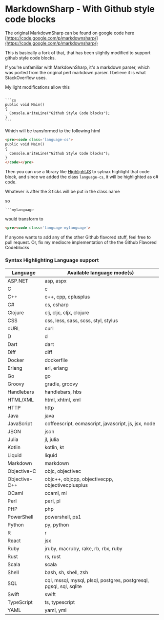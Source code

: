 MarkdownSharp - With Github style code blocks
=========================================

The original MarkdownSharp can be found on google code here [https://code.google.com/p/markdownsharp/](https://code.google.com/p/markdownsharp/)


This is basically a fork of that, that has been slightly modified to support github style code blocks.

If you're unfamiliar with MarkdownSharp, it's a markdown parser, which was ported from the original perl markdown parser.  I believe it is what StackOverflow uses.

My light modifications allow this

<pre lang="no-highlight"><code>
```cs
public void Main()
{
  Console.WriteLine("Github Style Code blocks");
}
```
</code></pre>

Which will be transformed to the following html

```html
<pre><code class='language-cs'>
public void Main()
{
  Console.WriteLine("Github Style Code blocks");
}
</code></pre>
```

Then you can use a library like [HighlightJS](http://highlightjs.org/) to sytnax highlight that code block, and since we added the class ``language-cs``, it will be highlighted as c# code.

Whatever is after the 3 ticks will be put in the class name

so 
<pre lang="no-highlight"><code>```mylanguage
</code></pre> 
would transform to 
```html
<pre><code class='language-mylanguage'>
```

If anyone wants to add any of the other Github flavored stuff, feel free to pull request.  Or, fix my mediocre implementation of the the Github Flavored Codeblocks

### Syntax Highlighting Language support

| Language | Available language mode(s) |
|---|---|
| ASP.NET |	asp, aspx |
| C	| c |
| C++ |	c++, cpp, cplusplus |
| C# |	cs, csharp |
| Clojure |	clj, cljc, cljx, clojure |
| CSS |	css, less, sass, scss, styl, stylus |
| cURL |	curl |
| D |	d |
| Dart |	dart |
| Diff |	diff |
| Docker |	dockerfile |
| Erlang |	erl, erlang |
| Go |	go |
| Groovy |	gradle, groovy |
| Handlebars |	handlebars, hbs |
| HTML/XML |	html, xhtml, xml |
| HTTP |	http |
| Java |	java |
| JavaScript |	coffeescript, ecmascript, javascript, js, jsx, node |
| JSON |	json |
| Julia |	jl, julia |
| Kotlin |	kotlin, kt |
| Liquid |	liquid |
| Markdown |	markdown |
| Objective-C |	objc, objectivec |
| Objective-C++ |	objc++, objcpp, objectivecpp, objectivecplusplus |
| OCaml |	ocaml, ml |
| Perl |	perl, pl |
| PHP |	php |
| PowerShell |	powershell, ps1 |
| Python |	py, python |
| R |	r |
| React |	jsx |
| Ruby |	jruby, macruby, rake, rb, rbx, ruby |
| Rust |	rs, rust |
| Scala |	scala |
| Shell |	bash, sh, shell, zsh |
| SQL |	cql, mssql, mysql, plsql, postgres, postgresql, pgsql, sql, sqlite |
| Swift |	swift |
| TypeScript |	ts, typescript |
| YAML |	yaml, yml |
